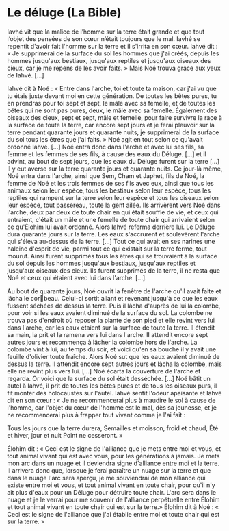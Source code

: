 # Le déluge (La Bible)
 
Iavhé vit que la malice de l’homme sur la terre était grande et que tout l’objet des pensées de son cœur n’était toujours que le mal. Iavhé se repentit d'avoir fait l'homme sur la terre et il s'irrita en son cœur. Iahvé dit : « Je supprimerai de la surface du sol les hommes que j'ai créés, depuis les hommes jusqu'aux bestiaux, jusqu'aux reptiles et jusqu'aux oiseaux des cieux, car je me repens de les avoir faits. »  Mais Noé trouva grâce aux yeux de Iahvé. [...]
 
Iahvé dit à Noé : « Entre dans l'arche, toi et toute ta maison, car j'ai vu que tu étais juste devant moi en cette génération.  De toutes les bêtes pures, tu en prendras pour toi sept et sept, le mâle avec sa femelle, et de toutes les bêtes qui ne sont pas pures, deux, le mâle avec sa femelle. Également des oiseaux des cieux, sept et sept, mâle et femelle, pour faire survivre la race à la surface de toute la terre, car encore sept jours et je ferai pleuvoir sur la terre pendant quarante jours et quarante nuits, je supprimerai de la surface du sol tous les êtres que j'ai faits. » Noé agit en tout selon ce qu'avait ordonné Iahvé. [...]
Noé entra donc dans l'arche et avec lui ses fils, sa femme et les femmes de ses fils, à cause des eaux du Déluge. [...] et il advint, au bout de sept jours, que les eaux du Déluge furent sur la terre [...] II y eut averse sur la terre quarante jours et quarante nuits. Ce jour-là même, Noé entra dans l'arche, ainsi que Sem, Cham et Japhet, fils de Noé, la femme de Noé et les trois femmes de ses fils avec eux, ainsi que tous les animaux selon leur espèce, tous les bestiaux selon leur espèce, tous les reptiles qui rampent sur la terre selon leur espèce et tous les oiseaux selon leur espèce, tout passereau, toute la gent ailée. Ils arrivèrent vers Noé dans l'arche, deux par deux de toute chair en qui était souffle de vie, et ceux qui entraient, c'était un mâle et une femelle de toute chair qui arrivaient selon ce qu'Élohim lui avait ordonné. Alors Iahvé referma derrière lui. Le Déluge dura quarante jours sur la terre. Les eaux s'accrurent et soulevèrent l'arche qui s'éleva au-dessus de la terre. [...]
Tout ce qui avait en ses narines une haleine d'esprit de vie, parmi tout ce qui existait sur la terre ferme, tout mourut. Ainsi furent supprimés tous les êtres qui se trouvaient à la surface du sol depuis les hommes jusqu'aux bestiaux, jusqu'aux reptiles et jusqu'aux oiseaux des cieux. Ils furent supprimés de la terre, il ne resta que Noé et ceux qui étaient avec lui dans l'arche. [...].
 
Au bout de quarante jours, Noé ouvrit la fenêtre de l'arche qu'il avait faite et lâcha le corbeau. Celui-ci sortit allant et revenant jusqu'à ce que les eaux fussent séchées de dessus la terre. Puis il lâcha d'auprès de lui la colombe, pour voir si les eaux avaient diminué de la surface du sol. La colombe ne trouva pas d'endroit où reposer la plante de son pied et elle revint vers lui dans l'arche, car les eaux étaient sur la surface de toute la terre. Il étendit sa main, la prit et la ramena vers lui dans l'arche. II attendit encore sept autres jours et recommença à lâcher la colombe hors de l'arche. La colombe vint à lui, au temps du soir, et voici qu'en sa bouche il y avait une feuille d'olivier toute fraîche. Alors Noé sut que les eaux avaient diminué de dessus la terre. II attendit encore sept autres jours et lâcha la colombe, mais elle ne revint plus vers lui.
[...] Noé écarta la couverture de l'arche et regarda. Or voici que la surface du sol était desséchée. [...]
Noé bâtit un autel à Iahvé, il prit de toutes les bêtes pures et de tous les oiseaux purs, il fit monter des holocaustes sur l'autel. Iahvé sentit l'odeur apaisante et Iahvé dit en son cœur : « Je ne recommencerai plus à maudire le sol à cause de l'homme, car l'objet du cœur de l'homme est le mal, dès sa jeunesse, et je ne recommencerai plus à frapper tout vivant comme je l'ai fait :
 
Tous les jours que la terre durera,
Semailles et moisson, froid et chaud,
Été et hiver, jour et nuit
Point ne cesseront.  »

Élohim dit : « Ceci est le signe de l'alliance que je mets entre moi et vous, et tout animal vivant qui est avec vous, pour les générations à jamais. Je mets mon arc dans un nuage et il deviendra signe d'alliance entre moi et la terre. II arrivera donc que, lorsque je ferai paraître un nuage sur la terre et que dans le nuage l'arc sera aperçu, je me souviendrai de mon alliance qui existe entre moi et vous, et tout animal vivant en toute chair, pour qu'il n'y ait plus d'eaux pour un Déluge pour détruire toute chair. L'arc sera dans le nuage et je le verrai pour me souvenir de l'alliance perpétuelle entre Élohim et tout animal vivant en toute chair qui est sur la terre.» Élohim dit à Noé : « Ceci est le signe de l'alliance que j'ai établie entre moi et toute chair qui est sur la terre. »
 